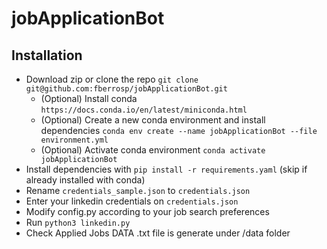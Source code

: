 # jobApplicationBot

## Installation

- Download zip or clone the repo `git clone git@github.com:fberrosp/jobApplicationBot.git`
    - (Optional) Install conda `https://docs.conda.io/en/latest/miniconda.html`
    - (Optional) Create a new conda environment and install dependencies `conda env create --name jobApplicationBot --file environment.yml`
    - (Optional) Activate conda environment `conda activate jobApplicationBot`
- Install dependencies with `pip install -r requirements.yaml` (skip if already installed with conda)
- Rename `credentials_sample.json` to `credentials.json`
- Enter your linkedin credentials on `credentials.json`
- Modify config.py according to your job search preferences
- Run `python3 linkedin.py`
- Check Applied Jobs DATA .txt file is generate under /data folder